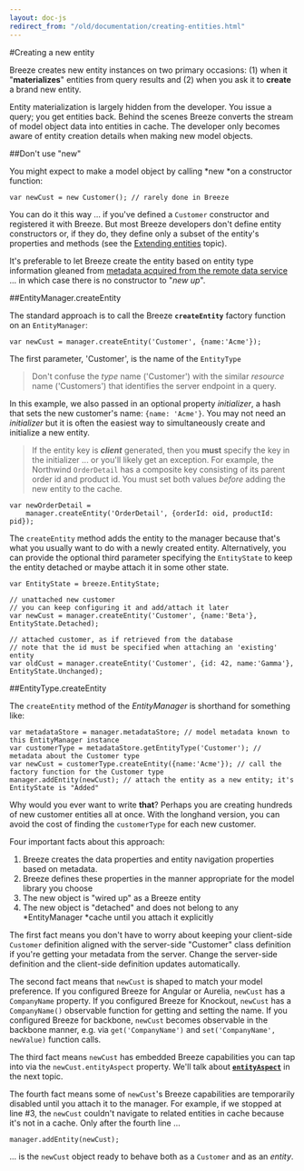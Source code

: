 ```yaml
---
layout: doc-js
redirect_from: "/old/documentation/creating-entities.html"
---
```


#Creating a new entity

Breeze creates new entity instances on two primary occasions: (1) when it "**materializes**" entities from query results and (2) when you ask it to **create** a brand new entity.

Entity materialization is largely hidden from the developer. You issue a query; you get entities back. Behind the scenes Breeze converts the stream of model object data into entities in cache. The developer only becomes aware of entity creation details when making new model objects.

##Don't use "new"

You might expect to make a model object by calling *new *on a constructor function:

	var newCust = new Customer(); // rarely done in Breeze

You can do it this way ... if you've defined a `Customer` constructor and registered it with Breeze. But most Breeze developers don't define entity constructors or, if they do, they define only a subset of the entity's properties and methods (see the [Extending entities](/doc-js/extending-entities.html) topic).

It's preferable to let Breeze create the entity based on entity type information gleaned from [metadata acquired from the remote data service](/doc-js/extending-entities.html) ... in which case there is no constructor to "*new up*".

##EntityManager.createEntity

The standard approach is to call the Breeze **`createEntity`** factory function on an `EntityManager`:

	var newCust = manager.createEntity('Customer', {name:'Acme'});

The first parameter, 'Customer', is the name of the `EntityType`

>Don't confuse the *type* name ('Customer') with the similar *resource* name ('Customers') that identifies the server endpoint in a query.

In this example, we also passed in an optional property *initializer*, a hash that sets the new customer's name: `{name: 'Acme'}`. You may not need an *initializer* but it is often the easiest way to simultaneously create and initialize a new entity. 

>If the entity key is ***client*** generated, then you **must** specify the key in the initializer ... or you'll likely get an exception. For example, the Northwind `OrderDetail` has a composite key consisting of its parent order id and product id. You must set both values *before* adding the new entity to the cache.
>
	var newOrderDetail = 
	    manager.createEntity('OrderDetail', {orderId: oid, productId: pid});

The `createEntity` method adds the entity to the manager because that's what you usually want to do with a newly created entity. Alternatively, you can provide the optional third parameter specifying the `EntityState` to keep the entity detached or maybe attach it in some other state.

	var EntityState = breeze.EntityState;
	
	// unattached new customer
	// you can keep configuring it and add/attach it later
	var newCust = manager.createEntity('Customer', {name:'Beta'}, EntityState.Detached);
	
	// attached customer, as if retrieved from the database
	// note that the id must be specified when attaching an 'existing' entity
	var oldCust = manager.createEntity('Customer', {id: 42, name:'Gamma'}, EntityState.Unchanged);

##EntityType.createEntity

The `createEntity` method of the *EntityManager* is shorthand for something like:
	
	var metadataStore = manager.metadataStore; // model metadata known to this EntityManager instance
	var customerType = metadataStore.getEntityType('Customer'); // metadata about the Customer type 
	var newCust = customerType.createEntity({name:'Acme'}); // call the factory function for the Customer type
	manager.addEntity(newCust); // attach the entity as a new entity; it's EntityState is "Added"

Why would you ever want to write **that**? Perhaps you are creating hundreds of new customer entities all at once. With the longhand version, you can avoid the cost of finding the `customerType` for each new customer.

Four important facts about this approach:

1. Breeze creates the data properties and entity navigation properties based on metadata.
1. Breeze defines these properties in the manner appropriate for the model library you choose
1. The new object is "wired up" as a Breeze entity
1. The new object is "detached" and does not belong to any *EntityManager *cache until you attach it explicitly


The first fact means you don't have to worry about keeping your client-side `Customer` definition aligned with the server-side "Customer" class definition if you're getting your metadata from the server. Change the server-side definition and the client-side definition updates automatically.

The second fact means that `newCust` is shaped to match your model preference. If you configured Breeze for Angular or Aurelia, `newCust` has a `CompanyName` property. If you configured Breeze for Knockout, `newCust` has a `CompanyName()` observable function for getting and setting the name. If you configured Breeze for backbone, `newCust` becomes observable in the backbone manner, e.g. via `get('CompanyName')` and `set('CompanyName', newValue)` function calls.

The third fact means `newCust` has embedded Breeze capabilities you can tap into via the `newCust.entityAspect` property. We'll talk about [**`entityAspect`**](/doc-js/inside-entity) in the next topic.

The fourth fact means some of `newCust`'s Breeze capabilities are temporarily disabled until you attach it to the manager. For example, if we stopped at line #3, the `newCust` couldn't navigate to related entities in cache because it's not in a cache. Only after the fourth line ...

	manager.addEntity(newCust);
	
... is the `newCust` object ready to behave both as a `Customer` and as an *entity*.

